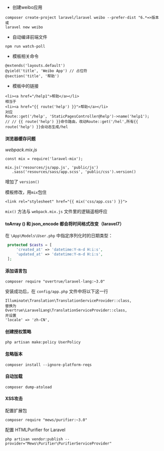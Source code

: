 - 创建weibo应用

```
composer create-project laravel/laravel weibo --prefer-dist "6.*=>版本
或
laravel new weibo
```

- 自动编译前端文件

```
npm run watch-poll
```

- 模板相关命令

```
@extends('layouts.default')
@yield('title', 'Weibo App') // 占位符
@section('title', '帮助')

```

- 模板中的链接

```
<li><a href="/help1">帮助</a></li>
相当于
<li><a href="{{ route('help') }}">帮助</a></li>
对应
Route::get('/help', 'StaticPagesController@help')->name('help1');
// // {{ route('help') }}命令路由，改动Route::get('/hel',所有{{ route('help') }}会动态生成/hel
```





#### 浏览器缓存问题

*webpack.mix.js*

```
const mix = require('laravel-mix');

mix.js('resources/js/app.js', 'public/js')
   .sass('resources/sass/app.scss', 'public/css').version()
```

增加了 `version()`

模板修改，用`mix`包住

```
<link rel="stylesheet" href="{{ mix('css/app.css') }}">
```

`mix()` 方法与 `webpack.mix.js` 文件里的逻辑遥相呼应

####  toArray () 和 json_encode 都会将时间格式改变（laravel7）

在 `\App\Models\User.php` 中指定序列化时的日期类型：

```php
 protected $casts = [
     'created_at' => 'datetime:Y-m-d H:i:s',
     'updated_at' => 'datetime:Y-m-d H:i:s',
 ];
```



#### 添加语言包

```
composer require "overtrue/laravel-lang:~3.0"
```

安装成功后，在 `config/app.php` 文件中将以下这一行

```
Illuminate\Translation\TranslationServiceProvider::class,
替换为
Overtrue\LaravelLang\TranslationServiceProvider::class,
并设置
'locale' => 'zh-CN',
```



#### 创建授权策略

```
php artisan make:policy UserPolicy
```



#### 忽略版本

```
composer install --ignore-platform-reqs
```



#### 自动加载

```
composer dump-atoload
```



#### XSS攻击

配置扩展包

```
composer require "mews/purifier:~3.0"
```

配置 HTMLPurifier for Laravel

```
php artisan vendor:publish --provider="Mews\Purifier\PurifierServiceProvider"
```

